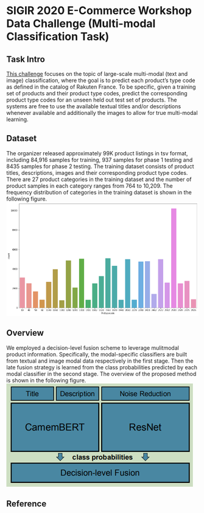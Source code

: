 # SIGIR 2020 E-Commerce Workshop Data Challenge (Multi-modal Classification Task) 
## Task Intro

[This challenge](https://sigir-ecom.github.io/data-task.html) focuses on the topic of large-scale multi-modal (text and image) classification, where the goal is to predict each product’s type code as defined in the catalog of Rakuten France. To be specific, given a training set of products and their product type codes, predict the corresponding product type codes for an unseen held out test set of products. The systems are free to use the available textual titles and/or descriptions whenever available and additionally the images to allow for true multi-modal learning.

## Dataset 
The organizer released approximately 99K product listings in tsv format, including 84,916 samples for training, 937 samples for phase 1 testing and 8435 samples for phase 2 testing. The training dataset consists of product titles, descriptions, images and their corresponding product type codes. There are 27 product categories in the training dataset and the number of product samples in each category ranges from 764 to 10,209. The frequency distribution of categories in the training dataset is shown in the following figure.
![category frequency distribution](assets/data_dist.png)

## Overview
We employed a decision-level fusion scheme to leverage mulitmodal product information. Specifically, the modal-specific classifiers are built from textual and image modal data respectively in the first stage. Then the late fusion strategy is learned from the class probabilities predicted by each modal classifier in the second stage. The overview of the proposed method is shown in the following figure.
![model overview](assets/overview.png)

## Reference